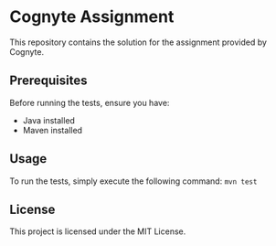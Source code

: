 # Cognyte Assignment

This repository contains the solution for the assignment provided by Cognyte.

## Prerequisites

Before running the tests, ensure you have:

- Java installed
- Maven installed

## Usage

To run the tests, simply execute the following command:
```mvn test```

## License

This project is licensed under the MIT License.

